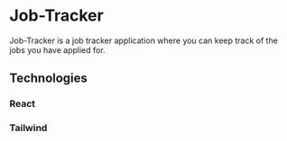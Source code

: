 # Job-Tracker

Job-Tracker is a job tracker application where you can keep track of the jobs you have applied for. 

## Technologies

### React
### Tailwind